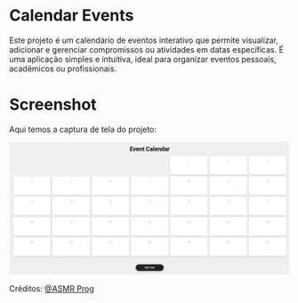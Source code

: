 # Calendar Events
Este projeto é um calendário de eventos interativo que permite visualizar, adicionar e gerenciar compromissos ou atividades em datas específicas. É uma aplicação simples e intuitiva, ideal para organizar eventos pessoais, acadêmicos ou profissionais.

# Screenshot
Aqui temos a captura de tela do projeto:

![screenshot](screenshot.png)

Créditos: [@ASMR Prog](https://github.com/AsmrProg-YT)
